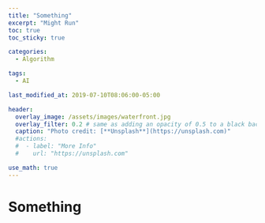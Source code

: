 ```yaml
---
title: "Something"
excerpt: "Might Run"
toc: true
toc_sticky: true

categories:
  - Algorithm

tags:
  - AI

last_modified_at: 2019-07-10T08:06:00-05:00

header:
  overlay_image: /assets/images/waterfront.jpg
  overlay_filter: 0.2 # same as adding an opacity of 0.5 to a black background
  caption: "Photo credit: [**Unsplash**](https://unsplash.com)"
  #actions:
  #  - label: "More Info"
  #    url: "https://unsplash.com"

use_math: true
---
```


# Something

